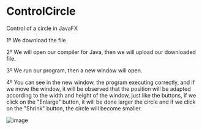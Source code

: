 # ControlCircle
Control of a circle in JavaFX



1º We download the file

2º We will open our compiler for Java, then we will upload our downloaded file.

3º We run our program, then a new window will open.

4º You can see in the new window, the program executing correctly, and if we move the window, it will be observed that the position will be adapted according to the width and height of the window, just like the buttons, if we click on the "Enlarge" button, it will be done larger the circle and if we click on the "Shrink" button, the circle will become smaller.

![image](https://user-images.githubusercontent.com/102023611/192979147-68255cc1-a731-49a4-90e7-0ed350812497.png)
